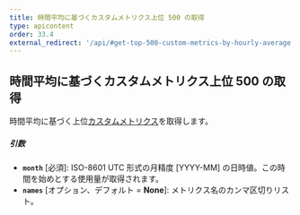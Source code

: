 ```yaml
---
title: 時間平均に基づくカスタムメトリクス上位 500 の取得
type: apicontent
order: 33.4
external_redirect: '/api/#get-top-500-custom-metrics-by-hourly-average'
---
```

## 時間平均に基づくカスタムメトリクス上位 500 の取得

時間平均に基づく上位[カスタムメトリクス][1]を取得します。

##### 引数
* **`month`** [必須]:
    ISO-8601 UTC 形式の月精度 [YYYY-MM] の日時値。この時間を始めとする使用量が取得されます。
* **`names`** [オプション、デフォルト = **None**]:
    メトリクス名のカンマ区切りリスト。

[1]: /ja/developers/metrics/custom_metrics